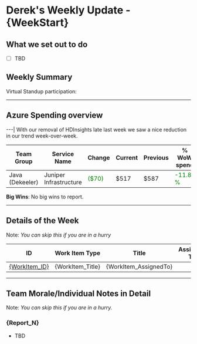 # Derek's Weekly Update - {WeekStart}

## What we set out to do

- [ ] TBD

## Weekly Summary

Virtual Standup participation: 

---

## Azure Spending overview

---| With our removal of HDInsights late last week we saw a nice reduction in our trend week-over-week.

| Team Group | Service Name | Change | Current | Previous | % WoW spend | Remaining Budget | Variance to budget | Budget |
|------------|--------------|--------|---------|----------|-------------|------------------|--------------------|--------|
|Java (Dekeeler) | Juniper Infrastructure | <span style="color:green">($70)</span> | $517 | $587 | <span style="color:green">-11.86 %</span> | $325 | <span style="color:green">-38.60 %</span> | $842 |

**Big Wins**: No big wins to report.

[tracking]: https://vnext.s360.msftcloudes.com/blades/spend?blade=TimeRange:FiscalYear~KPI:OpEx~SLA:3~managedBy:10%C2%A685dd10f4-5484-48fa-b11f-6e6ab07f8d4c;11%C2%A6d0b1f8ab-0bee-4045-8cbd-abe25f6529ed;12%C2%A68f7f4111-baf9-4d4c-92a6-0f5f0535ac34~_loc:Spend&def=&tile=PivotBy:Service~_loc:__key__Spend__0&global=3:2fbd7623-fbcf-4683-898c-d9e2ed87315a

---

## Details of the Week

Note: _You can skip this if you are in a hurry_

| ID | Work Item Type | Title | Assigned To |
|----|----------------|-------|-------------|
| [{WorkItem_ID}]({WorkItem_URI}) | {WorkItem_Title} | {WorkItem_AssignedTo} |

---

## Team Morale/Individual Notes in Detail

Note: _You can skip this if you are in a hurry._

### {Report_N}

- TBD